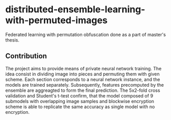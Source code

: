 # distributed-ensemble-learning-with-permuted-images
Federated learning with permutation obfuscation done as a part of master's thesis.

## Contribution
The project aims to provide means of private neural network training. The idea consist in dividing image into pieces and permuting them with given scheme. 
Each section corresponds to a neural network instance, and the models are trained separately. Subsequently, features precomputed by the ensemble are aggreagted to form the final prediction.
The 5x2-fold cross validation and Student's t-test confirm, that the model composed of 9 submodels with overlapping image samples and blockwise encryption scheme is able to replicate the same accuracy as single model with no encryption.
